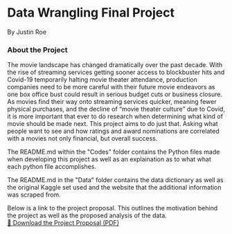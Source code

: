 # Data Wrangling Final Project

By Justin Roe

### About the Project

The movie landscape has changed dramatically over the past decade. With the rise of streaming services getting sooner access to blockbuster hits and Covid-19 temporarily halting movie theater attendance, production companies need to be more careful with their future movie endeavors as one box office bust could result in serious budget cuts or business closure. As movies find their way onto streaming services quicker, meaning fewer physical purchases, and the decline of “movie theater culture” due to Covid, it is more important that ever to do research when determining what kind of movie should be made next. This project aims to do just that. Asking what people want to see and how ratings and award nominations are correlated with a movies not only financial, but overall success.

The README.md within the "Codes" folder contains the Python files made when developing this project as well as an explaination as to what what each python file accomplishes.

The README.md in the "Data" folder contains the data dictionary as well as the original Kaggle set used and the website that the additional information was scraped from.

Below is a link to the project proposal. This outlines the motivation behind the project as well as the proposed analysis of the data.  
[📄 Download the Project Proposal (PDF)](https://github.com/user-attachments/files/20030963/Project.Proposal.Data.Wrangling.pdf)
